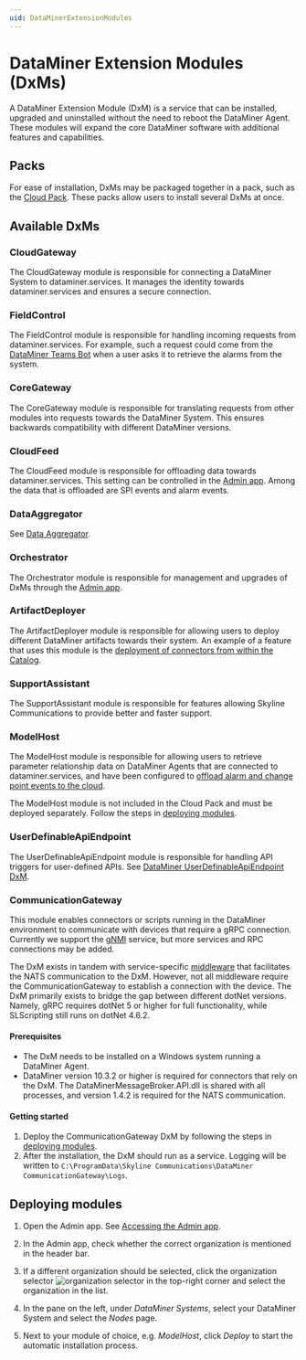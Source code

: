 ```yaml
---
uid: DataMinerExtensionModules
---
```


# DataMiner Extension Modules (DxMs)

A DataMiner Extension Module (DxM) is a service that can be installed, upgraded and uninstalled without the need to reboot the DataMiner Agent. These modules will expand the core DataMiner software with additional features and capabilities.

## Packs

For ease of installation, DxMs may be packaged together in a pack, such as the [Cloud Pack](xref:CloudPackages). These packs allow users to install several DxMs at once.

## Available DxMs

### CloudGateway

The CloudGateway module is responsible for connecting a DataMiner System to dataminer.services. It manages the identity towards dataminer.services and ensures a secure connection.

### FieldControl

The FieldControl module is responsible for handling incoming requests from dataminer.services. For example, such a request could come from the [DataMiner Teams Bot](xref:DataMiner_Teams_bot) when a user asks it to retrieve the alarms from the system.

### CoreGateway

The CoreGateway module is responsible for translating requests from other modules into requests towards the DataMiner System. This ensures backwards compatibility with different DataMiner versions.

### CloudFeed

The CloudFeed module is responsible for offloading data towards dataminer.services. This setting can be controlled in the [Admin app](xref:Controlling_cloudfeed_data_offloads). Among the data that is offloaded are SPI events and alarm events.

### DataAggregator

See [Data Aggregator](xref:Data_Aggregator_DxM).

### Orchestrator

The Orchestrator module is responsible for management and upgrades of DxMs through the [Admin app](xref:Managing_cloud-connected_nodes).

### ArtifactDeployer

The ArtifactDeployer module is responsible for allowing users to deploy different DataMiner artifacts towards their system. An example of a feature that uses this module is the [deployment of connectors from within the Catalog](xref:Deploying_A_DataMiner_Connector_to_your_system).

### SupportAssistant

The SupportAssistant module is responsible for features allowing Skyline Communications to provide better and faster support.

### ModelHost

The ModelHost module is responsible for allowing users to retrieve parameter relationship data on DataMiner Agents that are connected to dataminer.services, and have been configured to [offload alarm and change point events to the cloud](xref:Controlling_cloudfeed_data_offloads).

The ModelHost module is not included in the Cloud Pack and must be deployed separately. Follow the steps in [deploying modules](#deploying-modules).

### UserDefinableApiEndpoint

The UserDefinableApiEndpoint module is responsible for handling API triggers for user-defined APIs. See [DataMiner UserDefinableApiEndpoint DxM](xref:UD_APIs_UserDefinableApiEndpoint).

### CommunicationGateway

This module enables connectors or scripts running in the DataMiner environment to communicate with devices that require a gRPC connection. Currently we support the [gNMI](xref:DSI_OpenConfig_Introduction#gnmi) service, but more services and RPC connections may be added.

The DxM exists in tandem with service-specific [middleware](xref:Nuget_Communication_Middleware) that facilitates the NATS communication to the DxM. However, not all middleware require the CommunicationGateway to establish a connection with the device. The DxM primarily exists to bridge the gap between different dotNet versions. Namely, gRPC requires dotNet 5 or higher for full functionality, while SLScripting still runs on dotNet 4.6.2.

#### Prerequisites

* The DxM needs to be installed on a Windows system running a DataMiner Agent.
* DataMiner version 10.3.2 or higher is required for connectors that rely on the DxM. The DataMinerMessageBroker.API.dll is shared with all processes, and version 1.4.2 is required for the NATS communication.

#### Getting started

1. Deploy the CommunicationGateway DxM by following the steps in [deploying modules](#deploying-modules).
1. After the installation, the DxM should run as a service. Logging will be written to `C:\ProgramData\Skyline Communications\DataMiner CommunicationGateway\Logs`.

## Deploying modules

1. Open the Admin app. See [Accessing the Admin app](xref:Accessing_the_Admin_app).

1. In the Admin app, check whether the correct organization is mentioned in the header bar.

1. If a different organization should be selected, click the organization selector ![organization selector](~/user-guide/images/Cloud_Admin_Selector_icon.png) in the top-right corner and select the organization in the list.

1. In the pane on the left, under *DataMiner Systems*, select your DataMiner System and select the *Nodes* page.

1. Next to your module of choice, e.g. *ModelHost*, click *Deploy* to start the automatic installation process.

